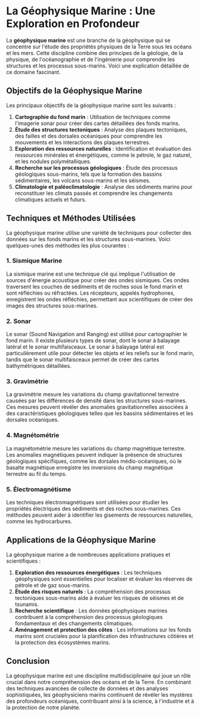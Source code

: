 # La Géophysique Marine : Une Exploration en Profondeur

La **géophysique marine** est une branche de la géophysique qui se concentre sur l'étude des propriétés physiques de la Terre sous les océans et les mers. Cette discipline combine des principes de la géologie, de la physique, de l'océanographie et de l'ingénierie pour comprendre les structures et les processus sous-marins. Voici une explication détaillée de ce domaine fascinant.

## Objectifs de la Géophysique Marine

Les principaux objectifs de la géophysique marine sont les suivants :

1. **Cartographie du fond marin** : Utilisation de techniques comme l'imagerie sonar pour créer des cartes détaillées des fonds marins.
2. **Étude des structures tectoniques** : Analyse des plaques tectoniques, des failles et des dorsales océaniques pour comprendre les mouvements et les interactions des plaques terrestres.
3. **Exploration des ressources naturelles** : Identification et évaluation des ressources minérales et énergétiques, comme le pétrole, le gaz naturel, et les nodules polymétalliques.
4. **Recherche sur les processus géologiques** : Étude des processus géologiques sous-marins, tels que la formation des bassins sédimentaires, les volcans sous-marins et les séismes.
5. **Climatologie et paléoclimatologie** : Analyse des sédiments marins pour reconstituer les climats passés et comprendre les changements climatiques actuels et futurs.

## Techniques et Méthodes Utilisées

La géophysique marine utilise une variété de techniques pour collecter des données sur les fonds marins et les structures sous-marines. Voici quelques-unes des méthodes les plus courantes :

### 1. Sismique Marine

La sismique marine est une technique clé qui implique l'utilisation de sources d'énergie acoustique pour créer des ondes sismiques. Ces ondes traversent les couches de sédiments et de roches sous le fond marin et sont réfléchies ou réfractées. Les récepteurs, appelés hydrophones, enregistrent les ondes réfléchies, permettant aux scientifiques de créer des images des structures sous-marines.

### 2. Sonar

Le sonar (Sound Navigation and Ranging) est utilisé pour cartographier le fond marin. Il existe plusieurs types de sonar, dont le sonar à balayage latéral et le sonar multifaisceaux. Le sonar à balayage latéral est particulièrement utile pour détecter les objets et les reliefs sur le fond marin, tandis que le sonar multifaisceaux permet de créer des cartes bathymétriques détaillées.

### 3. Gravimétrie

La gravimétrie mesure les variations du champ gravitationnel terrestre causées par les différences de densité dans les structures sous-marines. Ces mesures peuvent révéler des anomalies gravitationnelles associées à des caractéristiques géologiques telles que les bassins sédimentaires et les dorsales océaniques.

### 4. Magnétométrie

La magnétométrie mesure les variations du champ magnétique terrestre. Les anomalies magnétiques peuvent indiquer la présence de structures géologiques spécifiques, comme les dorsales médio-océaniques, où le basalte magnétique enregistre les inversions du champ magnétique terrestre au fil du temps.

### 5. Électromagnétisme

Les techniques électromagnétiques sont utilisées pour étudier les propriétés électriques des sédiments et des roches sous-marines. Ces méthodes peuvent aider à identifier les gisements de ressources naturelles, comme les hydrocarbures.

## Applications de la Géophysique Marine

La géophysique marine a de nombreuses applications pratiques et scientifiques :

1. **Exploration des ressources énergétiques** : Les techniques géophysiques sont essentielles pour localiser et évaluer les réserves de pétrole et de gaz sous-marins.
2. **Étude des risques naturels** : La compréhension des processus tectoniques sous-marins aide à évaluer les risques de séismes et de tsunamis.
3. **Recherche scientifique** : Les données géophysiques marines contribuent à la compréhension des processus géologiques fondamentaux et des changements climatiques.
4. **Aménagement et protection des côtes** : Les informations sur les fonds marins sont cruciales pour la planification des infrastructures côtières et la protection des écosystèmes marins.

## Conclusion

La géophysique marine est une discipline multidisciplinaire qui joue un rôle crucial dans notre compréhension des océans et de la Terre. En combinant des techniques avancées de collecte de données et des analyses sophistiquées, les géophysiciens marins continuent de révéler les mystères des profondeurs océaniques, contribuant ainsi à la science, à l'industrie et à la protection de notre planète.